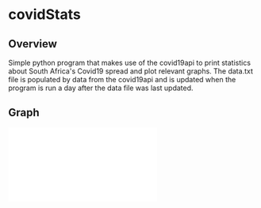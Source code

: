 # covidStats

## Overview
Simple python program that makes use of the covid19api to print statistics about South Africa's Covid19 spread and plot relevant graphs.
The data.txt file is populated by data from the covid19api and is updated when the program is run a day after the data file was last updated.

## Graph
![](Covid19SA.pdf)
